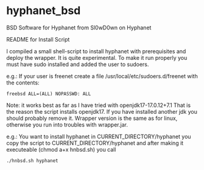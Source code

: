 # hyphanet_bsd
BSD Software for Hyphanet from Sl0wD0wn on Hyphanet


README for Install Script

I compiled a small shell-script to install hyphanet with prerequisites and deploy the wrapper. It is quite experimental.
To make it run properly you must have sudo installed and added the user to sudoers.

e.g.:
If your user is freenet create a file /usr/local/etc/sudoers.d/freenet with the contents:

    freebsd ALL=(ALL) NOPASSWD: ALL

Note: it works best as far as I have tried with openjdk17-17.0.12+7.1
That is the reason the script installs openjdk17. If you have installed another jdk you should probably remove it.
Wrapper version is the same as for linux, otherwise you run into troubles with wrapper.jar.

e.g.:
You want to install hyphanet in CURRENT_DIRECTORY/hyphanet
you copy the script to CURRENT_DIRECTORY/hyphanet and after making it executeable (chmod a+x hnbsd.sh) you call

    ./hnbsd.sh hyphanet


